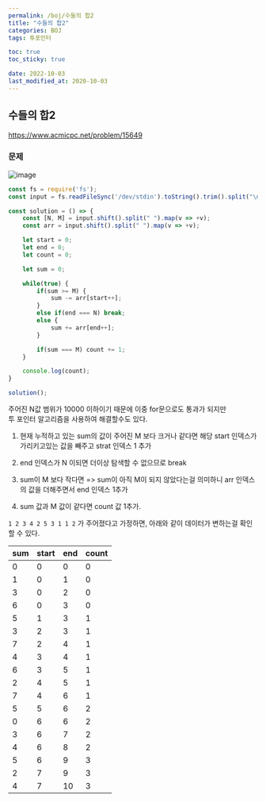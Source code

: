 ```yaml
---
permalink: /boj/수들의 합2
title: "수들의 합2"
categories: BOJ
tags: 투포인터

toc: true
toc_sticky: true

date: 2022-10-03
last_modified_at: 2020-10-03
---
```


## 수들의 합2

https://www.acmicpc.net/problem/15649

### 문제

![image](https://user-images.githubusercontent.com/45479309/193593731-b2774523-8ad1-4b24-9f66-2bba8f007f7e.png)

```javascript
const fs = require('fs');
const input = fs.readFileSync('/dev/stdin').toString().trim().split("\n");

const solution = () => {
    const [N, M] = input.shift().split(" ").map(v => +v);
    const arr = input.shift().split(" ").map(v => +v);

    let start = 0;
    let end = 0;
    let count = 0;

    let sum = 0;

    while(true) {
        if(sum >= M) {
            sum -= arr[start++];
        }
        else if(end === N) break;
        else {
            sum += arr[end++];
        }

        if(sum === M) count += 1;
    }

    console.log(count);
}

solution();
```

주어진 N값 범위가 10000 이하이기 때문에 이중 for문으로도 통과가 되지만  
투 포인터 알고리즘을 사용하여 해결할수도 있다.  

1. 현재 누적하고 있는 sum의 값이 주어진 M 보다 크거나 같다면 해당 start 인덱스가 가리키고있는 값을 빼주고 strat 인덱스 1 추가

2. end 인덱스가 N 이되면 더이상 탐색할 수 없으므로 break

3. sum이 M 보다 작다면 => sum이 아직 M이 되지 않았다는걸 의미하니 arr 인덱스의 값을 더해주면서 end 인덱스 1추가

4. sum 값과 M 값이 같다면 count 값 1추가.

`1 2 3 4 2 5 3 1 1 2` 가 주어졌다고 가정하면, 아래와 같이 데이터가 변하는걸 확인할 수 있다.


| sum  | start | end | count |
| ---- | ---- | ---- | ---- |
| 0    | 0    | 0    | 0    |
| 1    | 0    | 1    | 0    |
| 3    | 0    | 2    | 0    |
| 6    | 0    | 3    | 0    |
| 5    | 1    | 3    | 1    |
| 3    | 2    | 3    | 1    |
| 7    | 2    | 4    | 1    |
| 4    | 3    | 4    | 1    |
| 6    | 3    | 5    | 1    |
| 2    | 4    | 5    | 1    |
| 7    | 4    | 6    | 1    |
| 5    | 5    | 6    | 2    |
| 0    | 6    | 6    | 2    |
| 3    | 6    | 7    | 2    |
| 4    | 6    | 8    | 2    |
| 5    | 6    | 9    | 3    |
| 2    | 7    | 9    | 3    |
| 4    | 7    | 10    | 3    |